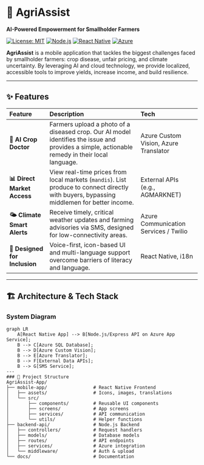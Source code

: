# 🌾 AgriAssist

**AI-Powered Empowerment for Smallholder Farmers**

[![License: MIT](https://img.shields.io/badge/License-MIT-yellow.svg)](https://opensource.org/licenses/MIT)
[![Node.js](https://img.shields.io/badge/Backend-Node.js-green)](https://nodejs.org/)
[![React Native](https://img.shields.io/badge/Frontend-React_Native-61dafb)](https://reactnative.dev/)
[![Azure](https://img.shields.io/badge/Cloud-Azure-0078D4)](https://azure.microsoft.com/)

**AgriAssist** is a mobile application that tackles the biggest challenges faced by smallholder farmers: crop disease, unfair pricing, and climate uncertainty. By leveraging AI and cloud technology, we provide localized, accessible tools to improve yields, increase income, and build resilience.

---

## ✨ Features

| Feature | Description | Tech |
| :--- | :--- | :--- |
| **🤖 AI Crop Doctor** | Farmers upload a photo of a diseased crop. Our AI model identifies the issue and provides a simple, actionable remedy in their local language. | Azure Custom Vision, Azure Translator |
| **📊 Direct Market Access** | View real-time prices from local markets (`mandis`). List produce to connect directly with buyers, bypassing middlemen for better income. | External APIs (e.g., AGMARKNET) |
| **🌤️ Climate Smart Alerts** | Receive timely, critical weather updates and farming advisories via SMS, designed for low-connectivity areas. | Azure Communication Services / Twilio |
| **🎯 Designed for Inclusion** | Voice-first, icon-based UI and multi-language support overcome barriers of literacy and language. | React Native, i18n |

---

## 🏗️ Architecture & Tech Stack

### System Diagram

```mermaid
graph LR
    A[React Native App] --> B[Node.js/Express API on Azure App Service];
    B --> C[Azure SQL Database];
    B --> D[Azure Custom Vision];
    B --> E[Azure Translator];
    B --> F[External Data APIs];
    B --> G[SMS Service];
---
### 📁 Project Structure
AgriAssist-App/
├── mobile-app/                 # React Native Frontend
│   ├── assets/                 # Icons, images, translations
│   └── src/
│       ├── components/         # Reusable UI components
│       ├── screens/            # App screens
│       ├── services/           # API communication
│       └── utils/              # Helper functions
├── backend-api/                # Node.js Backend
│   ├── controllers/            # Request handlers
│   ├── models/                 # Database models
│   ├── routes/                 # API endpoints
│   ├── services/               # Azure integration
│   └── middleware/             # Auth & upload
└── docs/                       # Documentation

